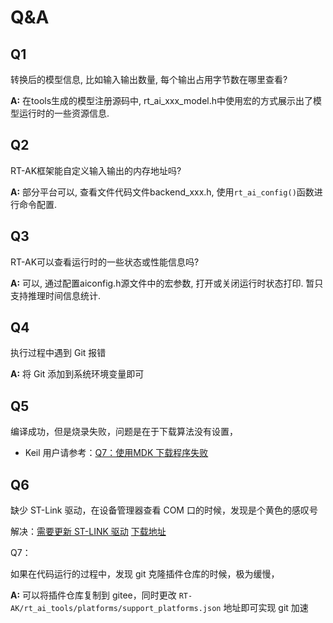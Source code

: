 # Q&A

## Q1

转换后的模型信息, 比如输入输出数量, 每个输出占用字节数在哪里查看? 

**A:** 在tools生成的模型注册源码中, rt_ai_xxx_model.h中使用宏的方式展示出了模型运行时的一些资源信息.

## Q2

RT-AK框架能自定义输入输出的内存地址吗?

**A:** 部分平台可以, 查看文件代码文件backend_xxx.h, 使用`rt_ai_config()`函数进行命令配置.

## Q3

RT-AK可以查看运行时的一些状态或性能信息吗? 

**A:** 可以, 通过配置aiconfig.h源文件中的宏参数, 打开或关闭运行时状态打印. 暂只支持推理时间信息统计.

## Q4

执行过程中遇到 Git 报错

**A:** 将 Git 添加到系统环境变量即可

## Q5

编译成功，但是烧录失败，问题是在于下载算法没有设置，

- Keil 用户请参考：[Q7：使用MDK 下载程序失败](https://art-pi.gitee.io/website/docs/#/development/ART-Pi_常见问题解答?id=q7：使用mdk-下载程序失败)

## Q6

缺少 ST-Link 驱动，在设备管理器查看 COM 口的时候，发现是个黄色的感叹号

解决：[需要更新 ST-LINK 驱动](https://art-pi.gitee.io/website/docs/#/development/ART-Pi_常见问题解答?id=a-需要更新-st-link-驱动，a-hrefhttpswwwstcomzhdevelopment-toolsstsw-link009html-target_blank-relnoopener下载地址)   [下载地址](https://www.st.com/zh/development-tools/stsw-link009.html)

Q7：

如果在代码运行的过程中，发现 git 克隆插件仓库的时候，极为缓慢，

**A:** 可以将插件仓库复制到 gitee，同时更改 `RT-AK/rt_ai_tools/platforms/support_platforms.json` 地址即可实现 git 加速

